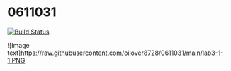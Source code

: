 # 0611031
[![Build Status](https://travis-ci.com/oilover8728/0611031.svg?branch=main)](https://travis-ci.com/oilover8728/0611031)

![Image text]https://raw.githubusercontent.com/oilover8728/0611031/main/lab3-1-1.PNG
